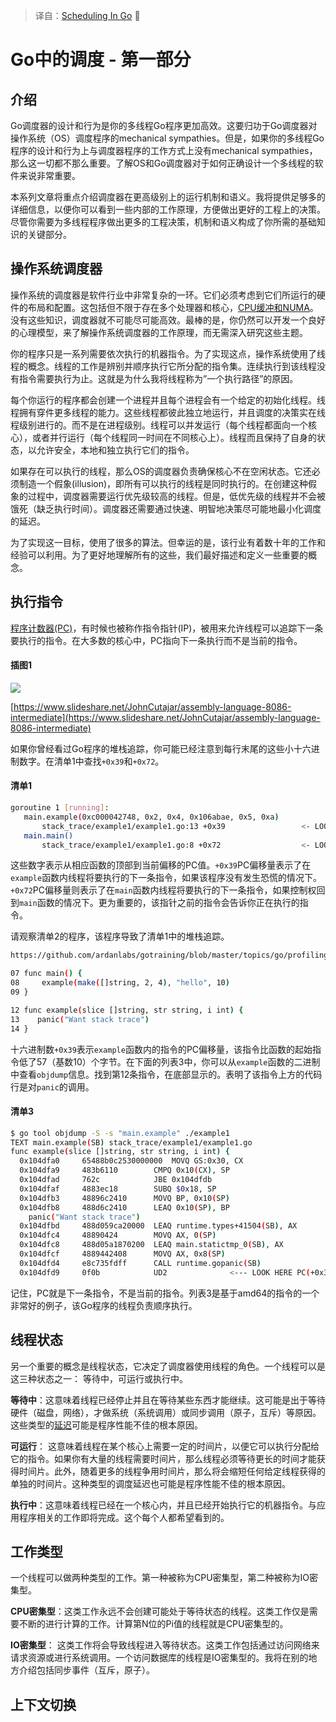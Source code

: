 > 译自：[Scheduling  In Go](https://www.ardanlabs.com/blog/2018/08/scheduling-in-go-part1.html) :book:

# Go中的调度 - 第一部分

## 介绍

Go调度器的设计和行为是你的多线程Go程序更加高效。这要归功于Go调度器对操作系统（OS）调度程序的mechanical sympathies。但是，如果你的多线程Go程序的设计和行为上与调度器程序的工作方式上没有mechanical sympathies，那么这一切都不那么重要。了解OS和Go调度器对于如何正确设计一个多线程的软件来说非常重要。

本系列文章将重点介绍调度器在更高级别上的运行机制和语义。我将提供足够多的详细信息，以便你可以看到一些内部的工作原理，方便做出更好的工程上的决策。尽管你需要为多线程程序做出更多的工程决策，机制和语义构成了你所需的基础知识的关键部分。

## 操作系统调度器

操作系统的调度器是软件行业中非常复杂的一环。它们必须考虑到它们所运行的硬件的布局和配置。这包括但不限于存在多个处理器和核心，[CPU缓冲和NUMA](http://frankdenneman.nl/2016/07/06/introduction-2016-numa-deep-dive-series)。没有这些知识，调度器就不可能尽可能高效。最棒的是，你仍然可以开发一个良好的心理模型，来了解操作系统调度器的工作原理，而无需深入研究这些主题。

你的程序只是一系列需要依次执行的机器指令。为了实现这点，操作系统使用了线程的概念。线程的工作是辨别并顺序执行它所分配的指令集。连续执行到该线程没有指令需要执行为止。这就是为什么我将线程称为”一个执行路径”的原因。

每个你运行的程序都会创建一个进程并且每个进程会有一个给定的初始化线程。线程拥有穿件更多线程的能力。这些线程都彼此独立地运行，并且调度的决策实在线程级别进行的。而不是在进程级别。线程可以并发运行（每个线程都面向一个核心），或者并行运行（每个线程同一时间在不同核心上）。线程而且保持了自身的状态，以允许安全，本地和独立执行它们的指令。

如果存在可以执行的线程，那么OS的调度器负责确保核心不在空闲状态。它还必须制造一个假象(illusion)，即所有可以执行的线程是同时执行的。在创建这种假象的过程中，调度器需要运行优先级较高的线程。但是，低优先级的线程并不会被饿死（缺乏执行时间）。调度器还需要通过快速、明智地决策尽可能地最小化调度的延迟。

为了实现这一目标，使用了很多的算法。但幸运的是，该行业有着数十年的工作和经验可以利用。为了更好地理解所有的这些，我们最好描述和定义一些重要的概念。

## 执行指令

[程序计数器(PC)](https://en.wikipedia.org/wiki/Program_counter)，有时候也被称作指令指针(IP)，被用来允许线程可以追踪下一条要执行的指令。在大多数的核心中，PC指向下一条执行而不是当前的指令。

#### 插图1

![](https://www.ardanlabs.com/images/goinggo/92_figure1.jpeg)

[https://www.slideshare.net/JohnCutajar/assembly-language-8086-intermediate](https://www.slideshare.net/JohnCutajar/assembly-language-8086-intermediate)

如果你曾经看过Go程序的堆栈追踪，你可能已经注意到每行末尾的这些小十六进制数字。在清单1中查找`+0x39`和`+0x72`。

#### 清单1

```bash
goroutine 1 [running]:
   main.example(0xc000042748, 0x2, 0x4, 0x106abae, 0x5, 0xa)
       stack_trace/example1/example1.go:13 +0x39                 <- LOOK HERE
   main.main()
       stack_trace/example1/example1.go:8 +0x72                  <- LOOK HERE
```

这些数字表示从相应函数的顶部到当前偏移的PC值。`+0x39`PC偏移量表示了在`example`函数内线程将要执行的下一条指令，如果该程序没有发生恐慌的情况下。`+0x72`PC偏移量则表示了在`main`函数内线程将要执行的下一条指令，如果控制权回到`main`函数的情况下。更为重要的，该指针之前的指令会告诉你正在执行的指令。

请观察清单2的程序，该程序导致了清单1中的堆栈追踪。

```bash
https://github.com/ardanlabs/gotraining/blob/master/topics/go/profiling/stack_trace/example1/example1.go

07 func main() {
08     example(make([]string, 2, 4), "hello", 10)
09 }

12 func example(slice []string, str string, i int) {
13    panic("Want stack trace")
14 }
```
十六进制数`+0x39`表示`example`函数内的指令的PC偏移量，该指令比函数的起始指令低了57（基数10）个字节。在下面的列表3中，你可以从`example`函数的二进制中查看`objdump`信息。找到第12条指令，在底部显示的。表明了该指令上方的代码行是对`panic`的调用。

#### 清单3

```bash
$ go tool objdump -S -s "main.example" ./example1
TEXT main.example(SB) stack_trace/example1/example1.go
func example(slice []string, str string, i int) {
  0x104dfa0		65488b0c2530000000	MOVQ GS:0x30, CX
  0x104dfa9		483b6110		CMPQ 0x10(CX), SP
  0x104dfad		762c			JBE 0x104dfdb
  0x104dfaf		4883ec18		SUBQ $0x18, SP
  0x104dfb3		48896c2410		MOVQ BP, 0x10(SP)
  0x104dfb8		488d6c2410		LEAQ 0x10(SP), BP
	panic("Want stack trace")
  0x104dfbd		488d059ca20000	LEAQ runtime.types+41504(SB), AX
  0x104dfc4		48890424		MOVQ AX, 0(SP)
  0x104dfc8		488d05a1870200	LEAQ main.statictmp_0(SB), AX
  0x104dfcf		4889442408		MOVQ AX, 0x8(SP)
  0x104dfd4		e8c735fdff		CALL runtime.gopanic(SB)
  0x104dfd9		0f0b			UD2              <--- LOOK HERE PC(+0x39)
```

记住，PC就是下一条指令，不是当前的指令。列表3是基于amd64的指令的一个非常好的例子，该Go程序的线程负责顺序执行。

## 线程状态

另一个重要的概念是线程状态，它决定了调度器使用线程的角色。一个线程可以是这三种状态之一： 等待中，可运行或执行中。

__等待中__：这意味着线程已经停止并且在等待某些东西才能继续。这可能是出于等待硬件（磁盘，网络），才做系统（系统调用）或同步调用（原子，互斥）等原因。这些类型的[延迟](https://en.wikipedia.org/wiki/Latency_(engineering))可能是程序性能不佳的根本原因。

__可运行__： 这意味着线程在某个核心上需要一定的时间片，以便它可以执行分配给它的指令。如果你有大量的线程需要时间片，那么线程必须等待更长的时间才能获得时间片。此外，随着更多的线程争用时间片，那么将会缩短任何给定线程获得的单独的时间片。这种类型的调度延迟也可能是程序性能不佳的根本原因。

__执行中__：这意味着线程已经在一个核心内，并且已经开始执行它的机器指令。与应用程序相关的工作即将完成。这个每个人都希望看到的。

## 工作类型

一个线程可以做两种类型的工作。第一种被称为CPU密集型，第二种被称为IO密集型。

__CPU密集型__：这类工作永远不会创建可能处于等待状态的线程。这类工作仅是需要不断的进行计算的工作。计算第N位的Pi值的线程就是CPU密集型的。

__IO密集型__： 这类工作将会导致线程进入等待状态。这类工作包括通过访问网络来请求资源或进行系统调用。一个访问数据库的线程是IO密集型的。我将在别的地方介绍包括同步事件（互斥，原子）。

## 上下文切换
